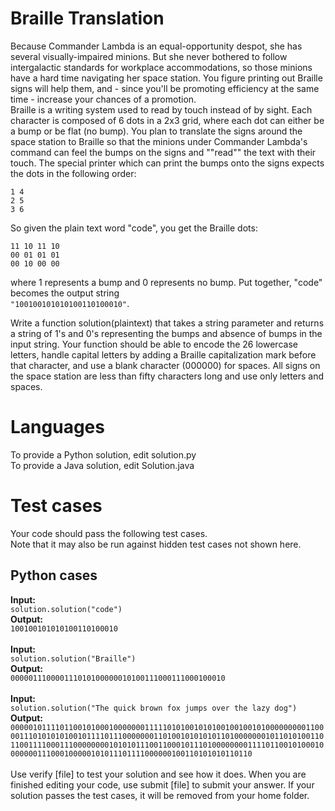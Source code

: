 Braille Translation
===================

Because Commander Lambda is an equal-opportunity despot, she has several visually-impaired minions. But she never bothered to follow intergalactic standards for workplace accommodations, so those minions have a hard time navigating her space station. You figure printing out Braille signs will help them, and - since you'll be promoting efficiency at the same time - increase your chances of a promotion. 
<br>
Braille is a writing system used to read by touch instead of by sight. Each character is composed of 6 dots in a 2x3 grid, where each dot can either be a bump or be flat (no bump). You plan to translate the signs around the space station to Braille so that the minions under Commander Lambda's command can feel the bumps on the signs and ""read"" the text with their touch. The special printer which can print the bumps onto the signs expects the dots in the following order:



    1 4 
    2 5 
    3 6 


So given the plain text word "code", you get the Braille dots:

    11 10 11 10
    00 01 01 01
    00 10 00 00

where 1 represents a bump and 0 represents no bump.  Put together, "code" becomes the output string <br> `"100100101010100110100010"`.

Write a function solution(plaintext) that takes a string parameter and returns a string of 1's and 0's representing the bumps and absence of bumps in the input string. Your function should be able to encode the 26 lowercase letters, handle capital letters by adding a Braille capitalization mark before that character, and use a blank character (000000) for spaces. All signs on the space station are less than fifty characters long and use only letters and spaces.

Languages
=========

To provide a Python solution, edit solution.py <br>
To provide a Java solution, edit Solution.java

Test cases
==========
Your code should pass the following test cases. <br>
Note that it may also be run against hidden test cases not shown here.

## Python cases
**Input:** <br>
`solution.solution("code")` <br>
**Output:** <br>
`100100101010100110100010` <br>
<br>
**Input:** <br>
`solution.solution("Braille")` <br>
**Output:**
<br>
`000001110000111010100000010100111000111000100010` <br>
<br>
**Input:**<br>
`solution.solution("The quick brown fox jumps over the lazy dog")` <br>
**Output:**<br>
    `000001011110110010100010000000111110101001010100100100101000000000110000111010101010010111101110000000110100101010101101000000010110101001101100111100011100000000101010111001100010111010000000011110110010100010000000111000100000101011101111000000100110101010110110` <br>
<br>
Use verify [file] to test your solution and see how it does. When you are finished editing your code, use submit [file] to submit your answer. If your solution passes the test cases, it will be removed from your home folder.
